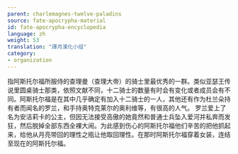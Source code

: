 ```yaml
---
parent: charlemagnes-twelve-paladins
source: fate-apocrypha-material
id: fate-apocrypha-encyclopedia
language: zh
weight: 53
translation: "譯月漢化小组"
category:
- organization
---
```


指阿斯托尔福所服侍的查理曼（查理大帝）的骑士里最优秀的一群。类似亚瑟王传说里圆桌骑士那类，依照文献不同，十二骑士的数量有时会有变化或者成员会有不同。阿斯托尔福是在其中几乎确定有加入十二骑士的一人，其他还有作为杜兰朵持有者而闻名的罗兰，和手持奥特克莱尔的奥利维等，有很高的人气。
罗兰爱上了名为安洁莉卡的公主，但因无法接受高傲的她竟然和普通士兵坠入爱河并私奔而发狂，然后脱掉全部东西全裸大闹。为此感到伤心的阿斯托尔福他们辛苦的把他抓起来，给他从月亮带回的理性之瓶让他取回理性。在那时阿斯托尔福穿着女装，连结至现在的阿斯托尔福。
